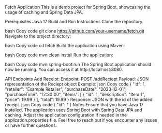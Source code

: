 
Fetch Application
This is a demo project for Spring Boot, showcasing the usage of caching and Spring Data JPA.

Prerequisites
Java 17
Build and Run Instructions
Clone the repository:

bash
Copy code
git clone https://github.com/your-username/fetch.git
Navigate to the project directory:

bash
Copy code
cd fetch
Build the application using Maven:

bash
Copy code
mvn clean install
Run the application:

bash
Copy code
mvn spring-boot:run
The Spring Boot application should now be running. You can access it at http://localhost:8080.

API Endpoints
Add Receipt:
Endpoint: POST /addReciept
Payload: JSON representation of the Reciept object
Example:
json
Copy code
{
  "id": 1,
  "retailer": "Example Retailer",
  "purchaseDate": "2023-12-01",
  "purchaseTime": "12:30:00",
  "items": [
    {
      "id": 1,
      "description": "Item 1",
      "price": 19.99
    }
  ],
  "total": 19.99
}
Response: JSON with the id of the added receipt.
json
Copy code
{
  "id": 1
}
Notes
Ensure that you have Java 17 installed.
The application uses Spring Boot with Spring Data JPA and caching.
Adjust the application configuration if needed in the application.properties file.
Feel free to reach out if you encounter any issues or have further questions.



